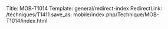 Title: MOB-T1014
Template: general/redirect-index
RedirectLink: /techniques/T1411
save_as: mobile/index.php/Technique/MOB-T1014/index.html